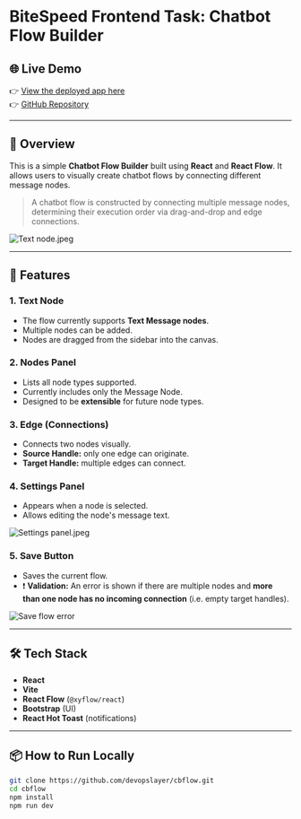 # BiteSpeed Frontend Task: Chatbot Flow Builder

## 🌐 Live Demo
👉 [View the deployed app here](https://your-deployment-url.com)  
👉 [GitHub Repository](https://github.com/devopslayer/cbflow)

---

## 🧠 Overview

This is a simple **Chatbot Flow Builder** built using **React** and **React Flow**. It allows users to visually create chatbot flows by connecting different message nodes.

> A chatbot flow is constructed by connecting multiple message nodes, determining their execution order via drag-and-drop and edge connections.

![Text node.jpeg](https://s3-us-west-2.amazonaws.com/secure.notion-static.com/75974f28-7e11-4222-b99f-83ae626dc6b8/Text_node.jpeg)

---

## 🚀 Features

### 1. Text Node
- The flow currently supports **Text Message nodes**.
- Multiple nodes can be added.
- Nodes are dragged from the sidebar into the canvas.

### 2. Nodes Panel
- Lists all node types supported.
- Currently includes only the Message Node.
- Designed to be **extensible** for future node types.

### 3. Edge (Connections)
- Connects two nodes visually.
- **Source Handle:** only one edge can originate.
- **Target Handle:** multiple edges can connect.

### 4. Settings Panel
- Appears when a node is selected.
- Allows editing the node's message text.

![Settings panel.jpeg](https://s3-us-west-2.amazonaws.com/secure.notion-static.com/38e424e4-01cd-462b-a4af-29de9d2c404c/Settings_panel.jpeg)

### 5. Save Button
- Saves the current flow.
- ❗ **Validation:** An error is shown if there are multiple nodes and **more than one node has no incoming connection** (i.e. empty target handles).

![Save flow error](https://s3-us-west-2.amazonaws.com/secure.notion-static.com/b33c6166-aa3e-4c1a-b1b8-1dbd010e1e2e/Screenshot_2022-10-24_at_10.41.29_PM.png)

---

## 🛠️ Tech Stack

- **React**
- **Vite**
- **React Flow** (`@xyflow/react`)
- **Bootstrap** (UI)
- **React Hot Toast** (notifications)

---

## 📦 How to Run Locally

```bash
git clone https://github.com/devopslayer/cbflow.git
cd cbflow
npm install
npm run dev

